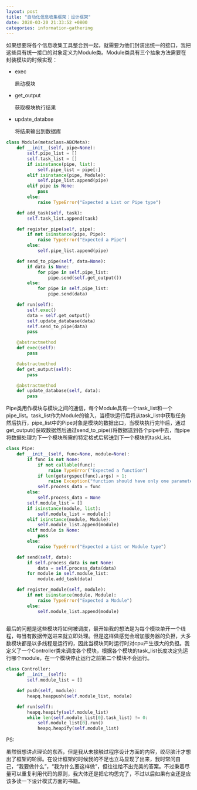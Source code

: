 ```yaml
---
layout: post
title: "自动化信息收集框架：设计框架"
date: 2020-03-20 21:33:52 +0800
categories: information-gathering
---
```


如果想要将各个信息收集工具整合到一起，就需要为他们封装出统一的接口，我把这些具有统一接口的对象定义为Module类。Module类具有三个抽象方法需要在封装模块的时候实现：

- exec

  启动模块

- get_output

  获取模块执行结果

- update_databse

  将结果输出到数据库

```python
class Module(metaclass=ABCMeta):
    def __init__(self, pipe=None):
        self.pipe_list = []
        self.task_list = []
        if isinstance(pipe, list):
            self.pipe_list = pipe[:]
        elif isinstance(pipe, Module):
            self.pipe_list.append(pipe)
        elif pipe is None:
            pass
        else:
            raise TypeError("Expected a List or Pipe type")

    def add_task(self, task):
        self.task_list.append(task)

    def register_pipe(self, pipe):
        if not isinstance(pipe, Pipe):
            raise TypeError("Expected a Pipe")
        else:
            self.pipe_list.append(pipe)

    def send_to_pipe(self, data=None):
        if data is None:
            for pipe in self.pipe_list:
                pipe.send(self.get_output())
        else:
            for pipe in self.pipe_list:
                pipe.send(data)

    def run(self):
        self.exec()
        data = self.get_output()
        self.update_database(data)
        self.send_to_pipe(data)
        pass

    @abstractmethod
    def exec(self):
        pass

    @abstractmethod
    def get_output(self):
        pass

    @abstractmethod
    def update_database(self, data):
        pass
```

Pipe类用作模块与模块之间的通信，每个Module具有一个task_list和一个pipe_list。task_list作为Module的输入，当模块运行后将从task_list中获取任务然后执行，pipe_list中的Pipe对象是模块的数据出口，当模块执行完毕后，通过get_output()获取数据然后通过send_to_pipe()将数据送到各个pipe中去，而pipe将数据处理为下一个模块所需的特定格式后转送到下一个模块的taskl_ist。

```python
class Pipe:
    def __init__(self, func=None, module=None):
        if func is not None:
            if not callable(func):
                raise TypeError("Expected a function")
            if len(getargspec(func).args) > 1:
                raise Exception("function should have only one parameter")
            self.process_data = func
        else:
            self.process_data = None
        self.module_list = []
        if isinstance(module, list):
            self.module_list = module[:]
        elif isinstance(module, Module):
            self.module_list.append(module)
        elif module is None:
            pass
        else:
            raise TypeError("Expected a List or Module type")

    def send(self, data):
        if self.process_data is not None:
            data = self.process_data(data)
        for module in self.module_list:
            module.add_task(data)

    def register_module(self, module):
        if not isinstance(module, Module):
            raise TypeError("Expected a Module")
        else:
            self.module_list.append(module)
            
```

最后的问题是这些模块将如何被调度，最开始我的想法是为每个模块单开一个线程，每当有数据传送进来就立即处理。但是这样做感觉会增加服务器的负担，大多数模块都是以多线程是运行的，因此当模块同时运行时对cpu产生很大的负担。我定义了一个Controller类来调度各个模块，根据各个模块的task_list长度决定先运行哪个module，在一个模块停止运行之前第二个模块不会运行。

```python
class Controller:
    def __init__(self):
        self.module_list = []

    def push(self, module):
        heapq.heappush(self.module_list, module)

    def run(self):
        heapq.heapify(self.module_list)
        while len(self.module_list[0].task_list) != 0:
            self.module_list[0].run()
            heapq.heapify(self.module_list)
```

PS:

虽然很想讲点理论的东西，但是我从未接触过程序设计方面的内容，绞尽脑汁才想出了框架的轮廓。在设计框架的时候我的不足也立马显现了出来，我时常问自己，“我要做什么”，“我为什么要这样做”，但往往给不出完美的答案。不过秉着尽量可以重复利用代码的原则，我大体还是把它构思完了，不过以后如果有空还是应该多读一下设计模式方面的书籍。

